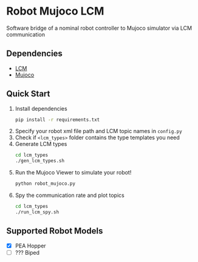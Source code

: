 # Robot Mujoco LCM
Software bridge of a nominal robot controller to Mujoco simulator via LCM communication

## Dependencies
- [LCM](https://github.com/lcm-proj/lcm)
- [Mujoco](https://github.com/google-deepmind/mujoco)

## Quick Start
1. Install dependencies
    ```sh
    pip install -r requirements.txt
    ```
2. Specify your robot xml file path and LCM topic names in `config.py`
3. Check if `<lcm_types>` folder contains the type templates you need
4. Generate LCM types
    ```sh
    cd lcm_types
    ./gen_lcm_types.sh
    ```
5. Run the Mujoco Viewer to simulate your robot!
    ```sh
    python robot_mujoco.py
    ```
6. Spy the communication rate and plot topics
    ```sh
    cd lcm_types
    ./run_lcm_spy.sh
    ```

## Supported Robot Models
- [x] PEA Hopper
- [ ] ??? Biped

